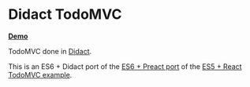 # Didact TodoMVC

[**Demo**](https://didact-todomvc.surge.sh)

TodoMVC done in [Didact].  

This is an ES6 + Didact port of the [ES6 + Preact port](https://github.com/developit/preact-todomvc) of the [ES5 + React TodoMVC example](https://github.com/tastejs/todomvc/tree/gh-pages/examples/react).

[didact]: https://github.com/hexacta/didact
